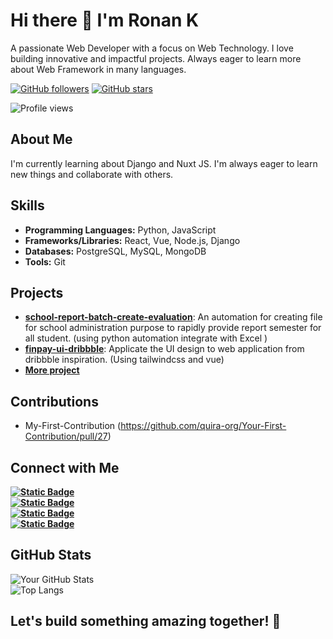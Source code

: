 # Hi there 👋 I'm Ronan K

A passionate Web Developer with a focus on Web Technology. I love building
innovative and impactful projects. Always eager to learn more about Web
Framework in many languages.

[![GitHub followers](https://img.shields.io/github/followers/ronank7z?style=social)](https://github.com/ronank7z?tab=followers)
[![GitHub stars](https://img.shields.io/github/stars/ronank7z?style=social)](https://github.com/ronank7z?tab=stars)

![Profile views](https://komarev.com/ghpvc/?username=ronank7z&style=flat-square&color=blue)

## About Me

I'm currently learning about Django and Nuxt JS. I'm always eager to learn new
things and collaborate with others.

## Skills

- **Programming Languages:** Python, JavaScript
- **Frameworks/Libraries:** React, Vue, Node.js, Django
- **Databases:** PostgreSQL, MySQL, MongoDB
- **Tools:** Git

## Projects

- **[school-report-batch-create-evaluation](https://github.com/ronank7z/school-report-batch-create-evaluation)**:
  An automation for creating file for school administration purpose to rapidly
  provide report semester for all student. (using python automation integrate
  with Excel )
- **[finpay-ui-dribbble](https://github.com/ronank7z/finpay-ui-dribbble)**:
  Applicate the UI design to web application from dribbble inspiration. (Using
  tailwindcss and vue)
- **[More project](https://github.com/ronank7z?tab=repositories)**

## Contributions

- My-First-Contribution
  (https://github.com/quira-org/Your-First-Contribution/pull/27)

## Connect with Me

**[![Static Badge](https://img.shields.io/badge/Portfolio-ronank7z-green?style=for-the-badge&logo=Codeium&logoColor=%23FFFFFF&labelColor=%2309B6A2&color=%23F5F5F5&link=https%3A%2F%2Fbento.me%2Fronank7z)](https://bento.me/ronank7z)**<br />
**[![Static Badge](https://img.shields.io/badge/LinkedIn-%40ronan--kitten-green?style=for-the-badge&logo=LinkedIn&logoColor=%23FFFFFF&labelColor=%230077B5&color=%23F5F5F5&link=https%3A%2F%2Flinkedin.com%2Fin%2Fronan-kitten)](https://linkedin.com/in/ronan-kitten)**<br />
**[![Static Badge](https://img.shields.io/badge/Twitter-__ronankz-black?style=for-the-badge&logo=X&logoColor=%23FFFFFF&labelColor=%23000000&color=%23F5F5F5&link=https%3A%2F%2Fx.com%2F_ronankz)](https://x.com/_ronankz)**<br />
**[![Static Badge](https://img.shields.io/badge/Gmail-ronank.dev%40gmail.com-black?style=for-the-badge&logo=gmail&logoColor=%23FFFFFF&labelColor=%23EA4335&color=%23F5F5F5&link=mailto%3Aronank.dev%40gmail.com)](mailto:ronank.dev@gmail.com)**<br />

## GitHub Stats

![Your GitHub Stats](https://github-readme-stats.vercel.app/api?username=ronank7z&show_icons=true&theme=radical)<br/>
![Top Langs](https://github-readme-stats.vercel.app/api/top-langs/?username=ronank7z&layout=compact&theme=radical)

## Let's build something amazing together! 🚀
